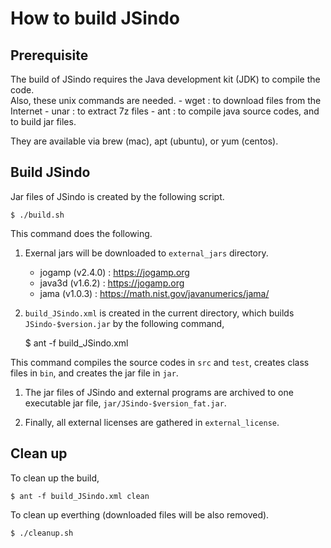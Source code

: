 # How to build JSindo

## Prerequisite
  The build of JSindo requires the Java development kit (JDK) to compile the code.  
  Also, these unix commands are needed.
    - wget : to download files from the Internet
    - unar : to extract 7z files
    - ant  : to compile java source codes, and to build jar files.

  They are available via brew (mac), apt (ubuntu), or yum (centos). 


## Build JSindo
Jar files of JSindo is created by the following script.  

    $ ./build.sh

This command does the following.

1. Exernal jars will be downloaded to `external_jars` directory.
    - jogamp (v2.4.0) : https://jogamp.org
    - java3d (v1.6.2) : https://jogamp.org
    - jama   (v1.0.3) : https://math.nist.gov/javanumerics/jama/

1. `build_JSindo.xml` is created in the current directory, which builds 
  `JSindo-$version.jar` by the following command,

      $ ant -f build_JSindo.xml

  This command compiles the source codes in `src` and `test`, creates 
  class files in `bin`, and creates the jar file in `jar`.

1. The jar files of JSindo and external programs are archived to 
  one executable jar file, `jar/JSindo-$version_fat.jar`.

1. Finally, all external licenses are gathered in `external_license`.

## Clean up
To clean up the build,

    $ ant -f build_JSindo.xml clean

To clean up everthing (downloaded files will be also removed).

    $ ./cleanup.sh



